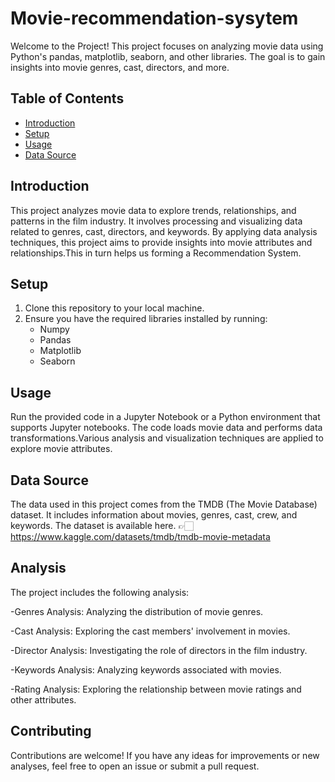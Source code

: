# Movie-recommendation-sysytem

Welcome to the Project! This project focuses on analyzing movie data using Python's pandas, matplotlib, seaborn, and other libraries. The goal is to gain insights into movie genres, cast, directors, and more.

## Table of Contents
- [Introduction](#introduction)
- [Setup](#setup)
- [Usage](#usage)
- [Data Source](#data-source)

## Introduction

This project analyzes movie data to explore trends, relationships, and patterns in the film industry. It involves processing and visualizing data related to genres, cast, directors, and keywords. By applying data analysis techniques, this project aims to provide insights into movie attributes and relationships.This in turn helps us forming a Recommendation System.

## Setup

1. Clone this repository to your local machine.
2. Ensure you have the required libraries installed by running:
   * Numpy
   * Pandas
   * Matplotlib
   * Seaborn


## Usage

Run the provided code in a Jupyter Notebook or a Python environment that supports Jupyter notebooks.
The code loads movie data and performs data transformations.Various analysis and visualization techniques are applied to explore movie attributes.

## Data Source

The data used in this project comes from the TMDB (The Movie Database) dataset. It includes information about movies, genres, cast, crew, and keywords. The dataset is available here.
👉🏻 https://www.kaggle.com/datasets/tmdb/tmdb-movie-metadata

## Analysis

The project includes the following analysis:

-Genres Analysis: Analyzing the distribution of movie genres.

-Cast Analysis: Exploring the cast members' involvement in movies.

-Director Analysis: Investigating the role of directors in the film industry.

-Keywords Analysis: Analyzing keywords associated with movies.

-Rating Analysis: Exploring the relationship between movie ratings and other attributes.

## Contributing

Contributions are welcome! If you have any ideas for improvements or new analyses, feel free to open an issue or submit a pull request.


